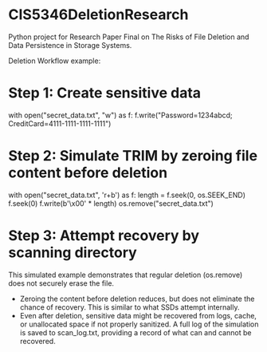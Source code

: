 # CIS5346DeletionResearch
Python project for Research Paper Final on The Risks of File Deletion and Data Persistence in Storage Systems.

Deletion Workflow example: 

# Step 1: Create sensitive data
with open("secret_data.txt", "w") as f:
    f.write("Password=1234abcd; CreditCard=4111-1111-1111-1111")

# Step 2: Simulate TRIM by zeroing file content before deletion
with open("secret_data.txt", 'r+b') as f:
    length = f.seek(0, os.SEEK_END)
    f.seek(0)
    f.write(b'\x00' * length)
os.remove("secret_data.txt")

# Step 3: Attempt recovery by scanning directory


This simulated example demonstrates that regular deletion (os.remove) does not securely erase the file.
- Zeroing the content before deletion reduces, but does not eliminate the chance of recovery. This is similar to what SSDs attempt internally.
- Even after deletion, sensitive data might be recovered from logs, cache, or unallocated space if not properly sanitized.
A full log of the simulation is saved to scan_log.txt, providing a record of what can and cannot be recovered.
